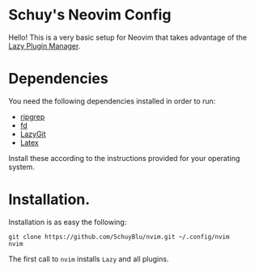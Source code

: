 # Schuy's Neovim Config

Hello! This is a very basic setup for Neovim that takes advantage of the [Lazy Plugin Manager](https://github.com/folke/lazy.nvim). 

# Dependencies

You need the following dependencies installed in order to run:

- [ripgrep](https://github.com/BurntSushi/ripgrep)
- [fd](https://github.com/sharkdp/fd?tab=readme-ov-file)
- [LazyGit](https://github.com/jesseduffield/lazygit)
- [Latex](https://www.latex-project.org/get/)

Install these according to the instructions provided for your operating system.

# Installation.

Installation is as easy the following:

```
git clone https://github.com/SchuyBlu/nvim.git ~/.config/nvim
nvim
```

The first call to `nvim` installs `Lazy` and all plugins.

